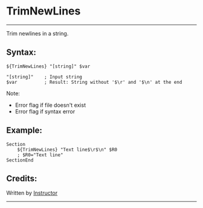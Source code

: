 # TrimNewLines

---

Trim newlines in a string.

## Syntax:

	${TrimNewLines} "[string]" $var

	"[string]"    ; Input string
	$var          ; Result: String without '$\r' and '$\n' at the end

Note:

- Error flag if file doesn't exist 
- Error flag if syntax error

## Example:

	Section
		${TrimNewLines} "Text line$\r$\n" $R0
		; $R0="Text line"
	SectionEnd

## Credits:

Written by [Instructor][1]

---

[1]: http://nsis.sourceforge.net/User:Instructor